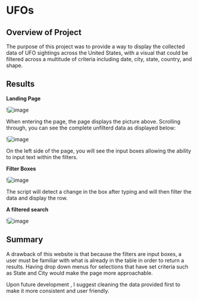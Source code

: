 # UFOs
## Overview of Project
The purpose of this project was to provide a way to display the collected data of UFO sightings across the United States, with a visual that could be filtered across a multitude of criteria including date, city, state, country, and shape. 

## Results
**Landing Page**

!![image](https://user-images.githubusercontent.com/100445489/167856096-908c843b-3436-4e7b-8218-e3c6256875d7.png)


When entering the page, the page displays the picture above. Scrolling through, you can see the complete unfilterd data as displayed below:

!![image](https://user-images.githubusercontent.com/100445489/167856335-c4e20539-afb9-4832-9969-46961a30a465.png)


On the left side of the page, you will see the input boxes allowing the ability to input text within the filters. 

**Filter Boxes**

!![image](https://user-images.githubusercontent.com/100445489/167856403-aeb1a3a9-c3da-4b9e-bd8a-0855adc35c36.png)


The script will detect a change in the box after typing and will then filter the data and display the row.

**A filtered search**

!![image](https://user-images.githubusercontent.com/100445489/167856461-820477b6-0563-429f-ad3f-09ed859dc465.png)


## Summary

A drawback of this website is that because the filters are input boxes, a user must be familiar with what is already in the table in order to return a results. Having drop down menus for selections that have set criteria such as State and City would make the page more approachable. 

Upon future development , I suggest cleaning the data provided first to make it more consistent and user friendly. 
